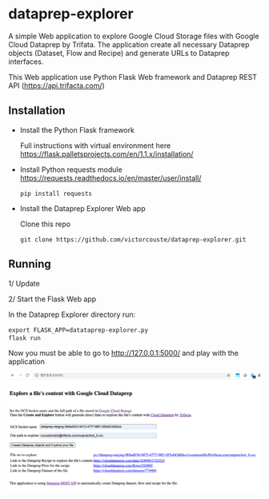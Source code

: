 # dataprep-explorer

A simple Web application to explore Google Cloud Storage files with Google Cloud Dataprep by Trifata.
The application create all necessary Dataprep objects (Dataset, Flow and Recipe) and generate URLs to Dataprep interfaces.

This Web application use Python Flask Web framework and Dataprep REST API (https://api.trifacta.com/)

## Installation

* Install the Python Flask framework

  Full instructions with virtual environment here https://flask.palletsprojects.com/en/1.1.x/installation/
  
* Install Python requests module https://requests.readthedocs.io/en/master/user/install/

      pip install requests

* Install the Dataprep Explorer Web app

  Clone this repo

      git clone https://github.com/victorcouste/dataprep-explorer.git

## Running

1/ Update 

2/ Start the Flask Web app

  In the Dataprep Explorer directory run:
    
    export FLASK_APP=datataprep-explorer.py
    flask run
  
Now you must be able to go to http://127.0.0.1:5000/ and play with the application
  
  ![alt tag](https://github.com/victorcouste/dataprep-explorer/blob/master/Explore_a_Google_GCS_file_with_Cloud_Dataprep.png)

